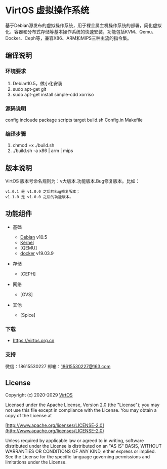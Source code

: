 # VirtOS 虚拟操作系统

基于Debian源发布的虚拟操作系统，用于裸金属主机操作系统的部署，简化虚拟化、容器和分布式存储等基本操作系统的快速安装，功能包括KVM、Qemu、Docker、Ceph等，兼容X86、ARM和MIPS三种主流的指令集。

## 编译说明

### 环境要求

1. Debian10.5，做小化安装
2. sudo apt-get git
3. sudo apt-get install simple-cdd xorriso

### 源码说明

config
incloude
package
scripts
target
build.sh
Config.in
Makefile

### 编译步骤

1. chmod +x ./build.sh
2. ./build.sh -a x86 | arm | mips

## 版本说明

VirtOS 版本号命名规则为：v大版本.功能版本.Bug修复版本。比如：

```
v1.0.1 是 v1.0.0 之后的Bug修复版本；
v1.1.0 是 v1.0.0 之后的功能版本。
```

## 功能组件

- 基础
  - [Debian](https://www.debian.org/) v10.5
  - [Kernel](https://www.kernel.org/)
  - [QEMU]
  - [docker](https://www.docker.com/) v19.03.9

- 存储
  - [CEPH]
  
- 网络
  - [OVS]
  
- 其他
  - [Spice]


### 下载
- https://virtos.org.cn


### 支持
微信：18615530227
邮箱：18615530227@163.com

## License

Copyright (c) 2020-2029 [VirtOS](http://virtos.org.cn)

Licensed under the Apache License, Version 2.0 (the "License");
you may not use this file except in compliance with the License.
You may obtain a copy of the License at

[http://www.apache.org/licenses/LICENSE-2.0](http://www.apache.org/licenses/LICENSE-2.0)

Unless required by applicable law or agreed to in writing, software
distributed under the License is distributed on an "AS IS" BASIS,
WITHOUT WARRANTIES OR CONDITIONS OF ANY KIND, either express or implied.
See the License for the specific language governing permissions and
limitations under the License.
